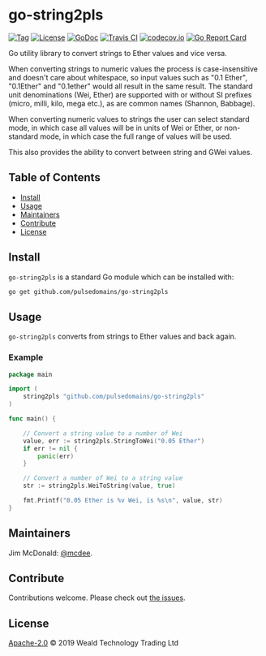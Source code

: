 # go-string2pls

[![Tag](https://img.shields.io/github/tag/pulsedomains/go-string2pls.svg)](https://github.com/pulsedomains/go-string2pls/releases/)
[![License](https://img.shields.io/github/license/pulsedomains/go-string2pls.svg)](LICENSE)
[![GoDoc](https://godoc.org/github.com/pulsedomains/go-string2pls?status.svg)](https://godoc.org/github.com/pulsedomains/go-string2pls)
[![Travis CI](https://img.shields.io/travis/pulsedomains/go-string2pls.svg)](https://travis-ci.org/pulsedomains/go-string2pls)
[![codecov.io](https://img.shields.io/codecov/c/github/pulsedomains/go-string2pls.svg)](https://codecov.io/github/pulsedomains/go-string2pls)
[![Go Report Card](https://goreportcard.com/badge/github.com/pulsedomains/go-string2pls)](https://goreportcard.com/report/github.com/pulsedomains/go-string2pls)

Go utility library to convert strings to Ether values and vice versa.

When converting strings to numeric values the process is case-insensitive and doesn't care about whitespace, so input values such as "0.1 Ether", "0.1Ether" and "0.1ether" would all result in the same result.  The standard unit denominations (Wei, Ether) are supported with or without SI prefixes (micro, milli, kilo, mega etc.), as are common names (Shannon, Babbage).

When converting numeric values to strings the user can select standard mode, in which case all values will be in units of Wei or Ether, or non-standard mode, in which case the full range of values will be used.

This also provides the ability to convert between string and GWei values.

## Table of Contents

- [Install](#install)
- [Usage](#usage)
- [Maintainers](#maintainers)
- [Contribute](#contribute)
- [License](#license)

## Install

`go-string2pls` is a standard Go module which can be installed with:

```sh
go get github.com/pulsedomains/go-string2pls
```

## Usage

`go-string2pls` converts from strings to Ether values and back again.

### Example

```go
package main

import (
	string2pls "github.com/pulsedomains/go-string2pls"
)

func main() {

    // Convert a string value to a number of Wei
    value, err := string2pls.StringToWei("0.05 Ether")
    if err != nil {
        panic(err)
    }

    // Convert a number of Wei to a string value
    str := string2pls.WeiToString(value, true)

    fmt.Printf("0.05 Ether is %v Wei, is %s\n", value, str)
}
```

## Maintainers

Jim McDonald: [@mcdee](https://github.com/mcdee).

## Contribute

Contributions welcome. Please check out [the issues](https://github.com/pulsedomains/go-string2pls/issues).

## License

[Apache-2.0](LICENSE) © 2019 Weald Technology Trading Ltd

